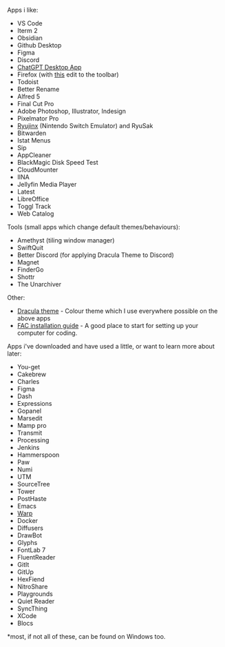 Apps i like:
- VS Code
- Iterm 2
- Obsidian
- Github Desktop
- Figma
- Discord
- [ChatGPT Desktop App]([https://github.com/lencx/ChatGPT](https://github.com/lencx/ChatGPT))
- Firefox (with [this]([https://support.mozilla.org/en-US/kb/compact-mode-workaround-firefox](https://support.mozilla.org/en-US/kb/compact-mode-workaround-firefox)) edit to the toolbar)
- Todoist
- Better Rename
- Alfred 5
- Final Cut Pro
- Adobe Photoshop, Illustrator, Indesign
- Pixelmator Pro
-  [Ryujinx]([https://ryujinx.org/](https://ryujinx.org/)) (Nintendo Switch Emulator) and RyuSak
- Bitwarden
- Istat Menus
- Sip
- AppCleaner
- BlackMagic Disk Speed Test
- CloudMounter
- IINA
- Jellyfin Media Player
- Latest
- LibreOffice
- Toggl Track
- Web Catalog


Tools (small apps which change default themes/behaviours): 
-  Amethyst (tiling window manager)
- SwiftQuit
- Better Discord (for applying Dracula Theme to Discord)
- Magnet
- FinderGo
- Shottr
- The Unarchiver


Other:
- [Dracula theme]([https://draculatheme.com/](https://draculatheme.com/)) - Colour theme which I use everywhere possible on the above apps
- [FAC installation guide]([https://learn.foundersandcoders.com/course/handbook/installation/](https://learn.foundersandcoders.com/course/handbook/installation/)) - A good place to start for setting up your computer for coding. 

Apps i've downloaded and have used a little, or want to learn more about later:
- You-get
- Cakebrew
- Charles
- Figma
- Dash
- Expressions
- Gopanel
- Marsedit
- Mamp pro
- Transmit
- Processing
- Jenkins
- Hammerspoon
- Paw
- Numi
- UTM
- SourceTree 
- Tower 
- PostHaste
- Emacs
- [Warp](https://docs.warp.dev/getting-started/readme)
- Docker
- Diffusers
- DrawBot
- Glyphs
- FontLab 7
- FluentReader
- GitIt
- GitUp
- HexFiend
- NitroShare
- Playgrounds
- Quiet Reader
- SyncThing
- XCode
- Blocs

*most, if not all of these, can be found on Windows too.